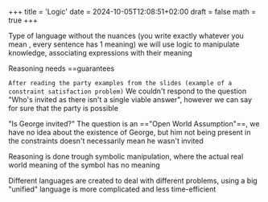 +++
title = 'Logic'
date = 2024-10-05T12:08:51+02:00
draft = false
math = true 
+++


Type of language without the nuances (you write exactly whatever you mean , every sentence has 1 meaning)
we will use logic to manipulate knowledge, associating expressions with their meaning

Reasoning needs ==guarantees

`After reading the party examples from the slides (example of a constraint satisfaction problem)`
We couldn't respond to the question "Who's invited as there isn't a single viable answer", however we can say for sure that the party is possible 

"Is George invited?"
The question is an =="Open World Assumption"==, we have no idea about the existence of George, but him not being present in the constraints doesn't necessarily mean he wasn't invited

Reasoning is done trough symbolic manipulation, where the actual real world meaning of the symbol has no meaning

Different languages are created to deal with different problems, using a big "unified" language is more complicated and less time-efficient